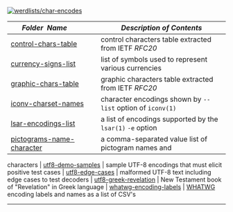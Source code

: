 [![werdlists/char-encodes](https://img.shields.io/badge/werdlists-char_encodes-purple.svg?logo=github&style=popout&longCache=true)](# "werdlists/char-encodes")

|&nbsp;&nbsp;&nbsp;&nbsp;&nbsp;&nbsp;_Folder&nbsp;&nbsp;Name_&nbsp;&nbsp;&nbsp;&nbsp;&nbsp;&nbsp;| _Description of Contents_
|:--------------------|--------------------------------------------------------------------------------------------------------------------------------------------------------
| [control-chars-table](control-chars-table.txt) |  control characters table extracted from IETF *RFC20* 
| [currency-signs-list](currency-signs-list.txt) |  list of symbols used to represent various currencies 
| [graphic-chars-table](graphic-chars-table.txt) |  graphic characters table extracted from IETF *RFC20* 
| [iconv-charset-names](iconv-charset-names.txt) |  character encodings shown by `--list` option of `iconv(1)` 
| [lsar-encodings-list](lsar-encodings-list.txt) |  a list of encodings supported by the `lsar(1)` `-e` option 
| [pictograms-name-character](pictograms-name-character.csv) | a comma-separated value list of pictogram names and
characters
| [utf8-demo-samples](utf8-demo-samples.txt) |  sample UTF-8 encodings that must elicit positive test cases 
| [utf8-edge-cases](utf8-edge-cases.txt) |  malformed UTF-8 text including edge cases to test decoders 
| [utf8-greek-revelation](utf8-greek-revelation.txt) |  New Testament book of "Revelation" in Greek language 
| [whatwg-encoding-labels](whatwg-encoding-labels.csv) |  [WHATWG](https://whatwg.org) encoding labels and names as a list of CSV's  

* * *

